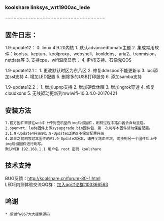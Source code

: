 ### koolshare linksys_wrt1900ac_lede
===================================

## 固件日志：
1.9-update12：
    0. linux 4.9.20内核
    1. 默认advancedtomato主题
    2. 集成常用软件：koolss、kcptun、koolproxy、webshell、koolddns、aria2、tranmision，netdata等
    3. 支持cpu，wifi温度显示；
    4. IPV6支持、石像鬼QOS

1.9-update12.1：
    1. 更改默认时区为东八区
    2. 修复ddnspod不能更新ip
    3. luci添加ssl支持
    4. 增加LED配置
    5. 删除多的USB打印服务
    6. 添加samba支持

1.9-update12.2：
    1. 增加upnp支持
    2. 增加硬盘休眠
    3. 增加ngrok穿透
    4. 修复cloudxdns
    5. 无线驱动更新到mwlwifi-10.3.4.0-20170421


## 安装方法
    1.官方固件直接在web中上传对应机型的img后缀固件，刷机过程中路由器会自动重启。
    2.openwrt、lede固件上传sysupgrade.bin固件包，第一次刷写本固件请勿保留配置。
    3.1.9-Update4升级到1.9-Update12建议不保留配置升级
    4.如果之前刷写过本固件的V1.9-Update2版本，请开关路由三次，切换到另一个固件后上传img后缀固件进行刷写。
    默认WEB 192.168.1.1 用户名 root 密码 koolshare
## 技术支持

BUG反馈：<http://koolshare.cn/forum-80-1.html> <br />
LEDE内测体验交流QQ群：[加入qq讨论群:103366563 ](http://shang.qq.com/wpa/qunwpa?idkey=9689c491e45fdb982da6dd5dc7bb7c8dbeba427e358e289103b26fd43ca77ad0)
## 鸣谢
	* 感谢fw867大大提供源码